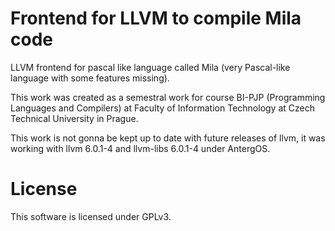 # Frontend for LLVM to compile Mila code
LLVM frontend for pascal like language called Mila (very Pascal-like language with some features missing).

This work was created as a semestral work for course BI-PJP (Programming Languages and Compilers) at Faculty of Information Technology at Czech Technical University in Prague.

This work is not gonna be kept up to date with future releases of llvm, it was working with llvm 6.0.1-4 and llvm-libs 6.0.1-4 under AntergOS.

# License

This software is licensed under GPLv3.
